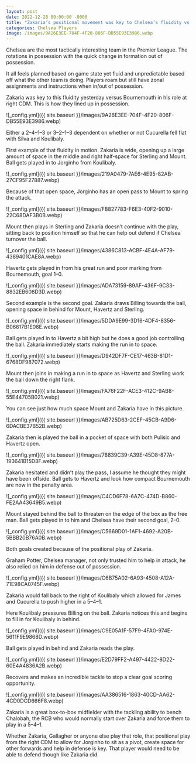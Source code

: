 ```yaml
---
layout: post
date: 2022-12-28 00:00:00 -0000
title: "Zakaria’s positional movement was key to Chelsea’s fluidity vs Bournemouth"
categories: Chelsea Players
image: /images/9A26E3EE-704F-4F20-806F-DB55E93E3986.webp
--- 
```


Chelsea are the most tactically interesting team in the Premier League. The rotations in possession with the quick change in formation out of possession.

It all feels planned based on game state yet fluid and unpredictable based off what the other team is doing. Players roam but still have zonal assignments and instructions when in/out of possession.

Zakaria was key to this fluidity yesterday versus Bournemouth in his role at right CDM. This is how they lined up in possession.

![_config.yml]({{ site.baseurl }}/images/9A26E3EE-704F-4F20-806F-DB55E93E3986.webp)

Either a 2–4–1–3 or 3–2–1–3 dependent on whether or not Cucurella fell flat with Silva and Koulibaly.

First example of that fluidity in motion. Zakaria is wide, opening up a large amount of space in the middle and right half-space for Sterling and Mount. Ball gets played in to Jorginho from Koulibaly.

![_config.yml]({{ site.baseurl }}/images/219A0479-7AE6-4E95-82AB-27CF95F27887.webp)

Because of that open space, Jorginho has an open pass to Mount to spring the attack.

![_config.yml]({{ site.baseurl }}/images/F8827783-F6E3-40F2-9010-22C68DAF3B0B.webp)

Mount then plays in Sterling and Zakaria doesn’t continue with the play, sitting back to position himself so that he can help out defend if Chelsea turnover the ball.

![_config.yml]({{ site.baseurl }}/images/4386C813-ACBF-4E4A-AF79-4389401CAE8A.webp)

Havertz gets played in from his great run and poor marking from Bournemouth, goal 1–0.

![_config.yml]({{ site.baseurl }}/images/ADA73159-89AF-436F-9C33-8832EB608D3D.webp)

Second example is the second goal. Zakaria draws Billing towards the ball, opening space in behind for Mount, Havertz and Sterling.

![_config.yml]({{ site.baseurl }}/images/5DDA9E99-3D16-4DF4-8356-B06617B1E08E.webp)

Ball gets played in to Havertz a bit high but he does a good job controlling the ball. Zakaria immediately starts making the run in to space.

![_config.yml]({{ site.baseurl }}/images/D942DF7F-CE17-463B-81D1-6768DF987072.webp)

Mount then joins in making a run in to space as Havertz and Sterling work the ball down the right flank.

![_config.yml]({{ site.baseurl }}/images/FA76F22F-ACE3-412C-9AB8-55E44705B021.webp)

You can see just how much space Mount and Zakaria have in this picture.

![_config.yml]({{ site.baseurl }}/images/AB725D63-2CEF-45CB-A9D6-6DACBE37B52B.webp)

Zakaria then is played the ball in a pocket of space with both Pulisic and Havertz open.

![_config.yml]({{ site.baseurl }}/images/78839C39-A39E-45D8-877A-193641B15D8F.webp)

Zakaria hesitated and didn’t play the pass, I assume he thought they might have been offside. Ball gets to Havertz and look how compact Bournemouth are now in the penalty area.

![_config.yml]({{ site.baseurl }}/images/C4CD6F78-6A7C-474D-B860-FE2AA43649B5.webp)

Mount stayed behind the ball to threaten on the edge of the box as the free man. Ball gets played in to him and Chelsea have their second goal, 2–0.

![_config.yml]({{ site.baseurl }}/images/C5669D01-1AF1-4692-A20B-5BBB20B76A0B.webp)

Both goals created because of the positional play of Zakaria.

Graham Potter, Chelsea manager, not only trusted him to help in attack, he also relied on him in defense out of possession.

![_config.yml]({{ site.baseurl }}/images/C6B75A02-6A93-4508-A12A-71E98CA0745F.webp)

Zakaria would fall back to the right of Koulibaly which allowed for James and Cucurella to push higher in a 5–4–1.

Here Koulibaly pressures Billing on the ball. Zakaria notices this and begins to fill in for Koulibaly in behind.

![_config.yml]({{ site.baseurl }}/images/C9E05A1F-57F9-4FA0-974E-5611F9E9868D.webp)

Ball gets played in behind and Zakaria reads the play.

![_config.yml]({{ site.baseurl }}/images/E2D79FF2-A497-4422-8D22-60E4A4836A2B.webp)

Recovers and makes an incredible tackle to stop a clear goal scoring opportunity.

![_config.yml]({{ site.baseurl }}/images/AA386516-1863-40CD-AA62-4CD0DCD666F8.webp)

Zakaria is a great box-to-box midfielder with the tackling ability to bench Chalobah, the RCB who would normally start over Zakaria and force them to play in a 5–4–1.

Whether Zakaria, Gallagher or anyone else play that role, that positional play from the right CDM to allow for Jorginho to sit as a pivot, create space for other forwards and help in defense is key. That player would need to be able to defend though like Zakaria did.

